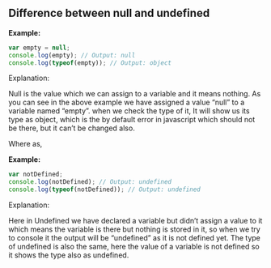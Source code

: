 ## Difference between null and undefined


**Example:**

```js
var empty = null;
console.log(empty); // Output: null
console.log(typeof(empty)); // Output: object
```

Explanation:

Null is the value which we can assign to a variable and it means nothing. As you can see in the above example we have assigned a value “null” to a variable named “empty”. when we check the type of it, It will show us its type as object, which is the by default error in javascript which should not be there, but it can’t be changed also. 


Where as,

**Example:**

```js
var notDefined;
console.log(notDefined); // Output: undefined
console.log(typeof(notDefined)); // Output: undefined
```

Explanation:

Here in Undefined we have declared a variable but didn’t assign a value to it which means the variable is there but nothing is stored in it, so when we try to console it the output will be “undefined” as it is not defined yet. The type of undefined is also the same, here the value of a variable is not defined so it shows the type also as undefined.
